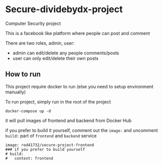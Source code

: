# Secure-dividebydx-project

Computer Security project

This is a facebook like platform where people can post and comment

There are two roles, admin, user:

- admin can edit/delete any people comments/posts
- user can only edit/delete their own posts

## How to run

This project require docker to run (else you need to setup environment manually)

To run project, simply run in the root of the project

`docker-compose up -d`

it will pull images of frontend and backend from Docker Hub

if you prefer to build it yourself, comment out the `image:` and uncomment `build:` part of `frontend` and `backend` service

```
image: rod41732/secure-project-frontend
### if you prefer to build yourself
# build:
#   context: frontend
```
